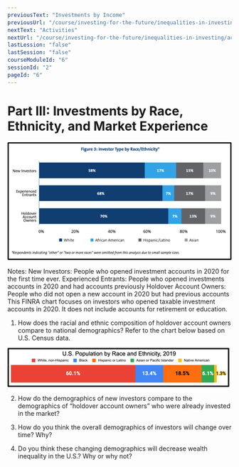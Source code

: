 ```yaml
---
previousText: "Investments by Income"
previousUrl: "/course/investing-for-the-future/inequalities-in-investing/investments-by-income"
nextText: "Activities"
nextUrl: "/course/investing-for-the-future/inequalities-in-investing/activities"
lastLession: "false"
lastSession: "false"
courseModuleId: "6"
sessionId: "2"
pageId: "6"
---
```



# Part III: Investments by Race, Ethnicity, and Market Experience

<img src="./Picture8.png" />

Notes:
New Investors: People who opened investment accounts in 2020 for the first time ever. 
Experienced Entrants: People who opened investments accounts in 2020 and had accounts previously
Holdover Account Owners: People who did not open a new account in 2020 but had previous accounts  
This FINRA chart focuses on investors who opened taxable investment accounts in 2020. It does not include accounts for retirement or education. 

1. How does the racial and ethnic composition of holdover account owners compare to national demographics? Refer to the chart below based on U.S. Census data.

 
<img src="./Picture9.png" />

2. How do the demographics of new investors compare to the demographics of “holdover account owners” who were already invested in the market?

3. How do you think the overall demographics of investors will change over time? Why? 

4.	Do you think these changing demographics will decrease wealth inequality in the U.S.? Why or why not? 
